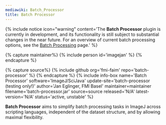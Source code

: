 ```yaml
---
mediawiki: Batch_Processor
title: Batch Processor
---
```


{% include notice icon="warning" content='The **Batch Processor** plugin is currently in development, and its functionality is still subject to substantial changes in the near future. For an overview of current batch processing options, see the [Batch Processing](/scripting/batch) page.' %}


{% capture maintainer%}
{% include person id='imagejan' %}
{% endcapture %}

{% capture source%}
{% include github org='fmi-faim' repo='batch-processor' %}
{% endcapture %}
{% include info-box name='Batch Processor' software='ImageJ/SciJava' update-site='batch-processor (testing only!)' author='Jan Eglinger, FMI Basel' maintainer=maintainer filename='batch-processor.jar' source=source released='N/A' latest-version='N/A' status='active, unstable' %}

**Batch Processor** aims to simplify batch processing tasks in ImageJ across scripting languages, independent of the dataset structure, and by allowing maximal flexibility.
